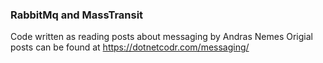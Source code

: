 ### RabbitMq and MassTransit

Code written as reading posts about messaging by Andras Nemes
Origial posts can be found at https://dotnetcodr.com/messaging/